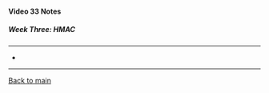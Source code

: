 #### Video 33 Notes

##### Week Three: HMAC
---
- 

---

[Back to main](https://github.com/rot0xd/Coursera/blob/master/Cryptography/I/README.md)

